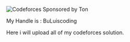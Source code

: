 ![Codeforces Sponsored by Ton](https://codeforces.org/s/31864/images/codeforces-sponsored-by-ton.png)

My Handle is : BuLuiscoding

Here i will upload all of my codeforces solution.
